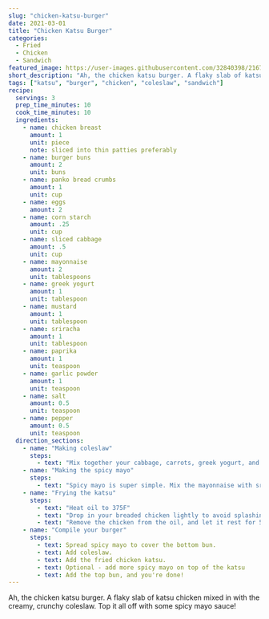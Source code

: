 ```yaml
---
slug: "chicken-katsu-burger"
date: 2021-03-01
title: "Chicken Katsu Burger"
categories:
  - Fried
  - Chicken
  - Sandwich
featured_image: https://user-images.githubusercontent.com/32840398/216773662-714f8851-dd02-471c-9ed4-0eeffce4927f.png
short_description: "Ah, the chicken katsu burger. A flaky slab of katsu chicken mixed in with the creamy, crunchy coleslaw. Top it all off with some spicy mayo sauce!"
tags: ["katsu", "burger", "chicken", "coleslaw", "sandwich"]
recipe:
  servings: 3
  prep_time_minutes: 10
  cook_time_minutes: 10
  ingredients:
    - name: chicken breast
      amount: 1
      unit: piece
      note: sliced into thin patties preferably
    - name: burger buns
      amount: 2
      unit: buns
    - name: panko bread crumbs
      amount: 1
      unit: cup
    - name: eggs
      amount: 2
    - name: corn starch
      amount: .25
      unit: cup
    - name: sliced cabbage
      amount: .5
      unit: cup
    - name: mayonnaise
      amount: 2
      unit: tablespoons
    - name: greek yogurt
      amount: 1
      unit: tablespoon
    - name: mustard
      amount: 1
      unit: tablespoon
    - name: sriracha
      amount: 1
      unit: tablespoon
    - name: paprika
      amount: 1
      unit: teaspoon
    - name: garlic powder
      amount: 1
      unit: teaspoon
    - name: salt
      amount: 0.5
      unit: teaspoon
    - name: pepper
      amount: 0.5
      unit: teaspoon
  direction_sections:
    - name: "Making coleslaw"
      steps:
        - text: "Mix together your cabbage, carrots, greek yogurt, and mustard. Add 1 tbsp of mayo, leaving a remaining 1 tbsp for the sriracha-mayo sauce."
    - name: "Making the spicy mayo"
      steps:
        - text: "Spicy mayo is super simple. Mix the mayonnaise with sriracha. Add more or less sriracha depending on your spicy preference."
    - name: "Frying the katsu"
      steps:
        - text: "Heat oil to 375F"
        - text: "Drop in your breaded chicken lightly to avoid splashing. Fry until it's golden brown but not burnt. This should be around 7-10 minutes, but heavily depends on your chicken's thickness."
        - text: "Remove the chicken from the oil, and let it rest for 5 minutes on a paper towel. This will help remove the excess oil."
    - name: "Compile your burger"
      steps:
        - text: Spread spicy mayo to cover the bottom bun.
        - text: Add coleslaw.
        - text: Add the fried chicken katsu.
        - text: Optional - add more spicy mayo on top of the katsu
        - text: Add the top bun, and you're done!
---
```


Ah, the chicken katsu burger. A flaky slab of katsu chicken mixed in with the creamy, crunchy coleslaw. Top it all off with some spicy mayo sauce!
